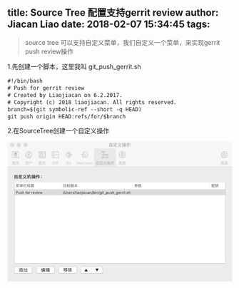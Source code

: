 title: Source Tree 配置支持gerrit review
author: Jiacan Liao
date: 2018-02-07 15:34:45
tags:
---
> source tree 可以支持自定义菜单，我们自定义一个菜单，来实现gerrit push review操作

1.先创建一个脚本，这里我叫 git_push_gerrit.sh
```
#!/bin/bash
# Push for gerrit review
# Created by Liaojiacan on 6.2.2017.
# Copyright (c) 2018 liaojiacan. All rights reserved.
branch=$(git symbolic-ref --short -q HEAD)
git push origin HEAD:refs/for/$branch
```
2.在SourceTree创建一个自定义操作

![upload successful](/images/pasted-0.png)
